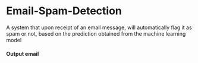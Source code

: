 # Email-Spam-Detection
 A system that upon receipt of an email message, will automatically flag it as spam or not, based on the prediction obtained from the machine learning model

#### Output email 
